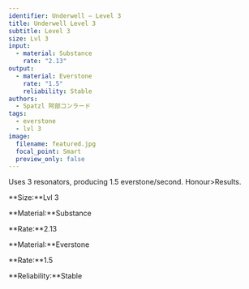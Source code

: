 ```yaml
---
identifier: Underwell – Level 3
title: Underwell Level 3
subtitle: Level 3
size: Lvl 3
input:
  - material: Substance
    rate: "2.13"
output:
  - material: Everstone
    rate: "1.5"
    reliability: Stable
authors:
  - Spatzl 阿部コンラード
tags:
  - everstone
  - lvl 3
image:
  filename: featured.jpg
  focal_point: Smart
  preview_only: false
---
```

Uses 3 resonators, producing 1.5 everstone/second. Honour>Results.

**Size:**Lvl 3

**Material:**Substance

**Rate:**2.13

**Material:**Everstone

**Rate:**1.5

**Reliability:**Stable